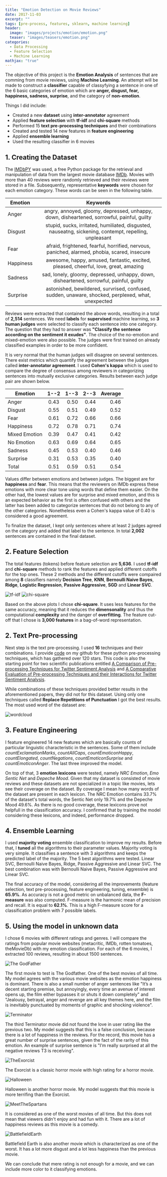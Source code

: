 ```yaml
---
title: "Emotion Detection on Movie Reviews"
date: 2017-11-03
excerpt: ""
tags: [pre-process, features, sklearn, machine learning]
header:
  image: "images/projects/emotion/emotion.png"
  teaser: "images/teasers/emotion.png"
categories:
  - Data Processing
  - Feature Selection
  - Machine Learning  
mathjax: "true"
---
```



The objective of this project is the **Emotion Analysis** of sentences that are comming from movie reviews, using **Machine Learning**. An attempt will be made to construct a
**classifier** capable of classyfying a sentence in one of the 6 basic categories of emotion which are **anger, disgust, fear, happiness, sadness, surprise**, and the category of **non-emotion**.

Things I did include:

- Created a new **dataset** using **inter-annotator** agreement
- Applied **feature selection** with **tf-idf** and **chi-square** methods
- Performed 15 **text pre-processing techniques** and their combinations
- Created and tested 14 new features in **feature engineering**
- Applied **ensemble learning**
- Used the resulting classifier in 6 movies

## 1. Creating the Dataset

The [IMDbPY](http://imdbpy.sourceforge.net/) was used, a free Python package for the retrieval and manipulation of data from the largest movie database [IMDb](http://www.imdb.com/).
Movies with more than 40 reviews were randomly retrieved and their reviews were stored in a file. Subsequently, representative **keywords** were chosen for each emotion category. These words can be seen in the following table.

| Emotion        | Keywords           |
| ------------- |:-------------:|
| Anger     | angry, annoyed, gloomy, depressed, unhappy, down, disheartened, sorrowful, painful, guilty |
| Disgust     | stupid, sucks, irritated, humiliated, disgusted, nauseatng, sickening, contempt, repelling, unpleasant      |
| Fear | afraid, frightened, fearful, horrified, nervous, paniched, alarmed, phobia, scared, insecure      |
| Happiness | awesome, happy, amused, fantastic, excited, pleased, cheerful, love, great, amazing      |
| Sadness | sad, lonely, gloomy, depressed, unhappy, down, disheartened, sorrowful, painful, guilty      |
| Surprise | astonished, bewildered, survrised, confused, sudden, unaware, shocked, perplexed, what, unexpected     |

Reviews were extracted that contained the above words, resulting in a total of **2,514** sentences. We need **labels** for **supervised** machine learning, so **3 human judges** were selected to classify each sentence into one category.
The question that they had to answer was **"Classify the sentence according on the sentiment it exudes"**. The choice of the no-emotion and mixed-emotion were also possible. The judges were first trained on already classified examples in order to be more confident.

It is very normal that the human judges will disagree on several sentences. There exist metrics which quantify the agreement between the judges called **inter-annotator agreement**.
I used **Cohen's kappa** which is used to compare the degree of consensus among reviewers in categorizing sentences into mutually exclusive categories. Results between each judge pair are shown below.

| Emotion        | 1--2     | 1--3   | 2--3   | Average |
| ------------- |:-----:|-----:|-----:|-----:|
|Anger             |0.43|0.50|0.44|0.46|
|Disgust           |0.55|0.51|0.49|0.52|
|Fear               |0.61|0.72|0.66|0.66|
|Happiness        |0.72|0.78|0.71|0.74
|Mixed Emotion   |0.39|0.47|0.41|0.42|
|No Emotion      |0.63|0.69|0.64|0.65
|Sadness          |0.45|0.53|0.40|0.46|
|Surprise          |0.31|0.53|0.35|0.40
|Total              |0.51|0.59|0.51|0.54|

Values differ between emotions and between judges. The biggest are for **happiness** and **fear**. This means that the reviewers on IMDb express these emotions with more clear tone using words that define them easier.
On the other had, the lowest values are for surprise and mixed emotion, and this is an expected behavior as the first is often confused with others and the latter has been added to categorize sentences that do not belong to any of the other categories.
Nonetheless even a Cohen's kappa value of 0.40 is considered a good agreement.

To finalize the dataset, I kept only sentences where at least 2 judges agreed on the category and added that label to the sentence. In total **2,002** sentences are contained in the final dataset.

## 2. Feature Selection

The total features (tokens) before feature selection are **5,636**. I used **tf-idf** and **chi-square** methods to rank the features and applied different cutoffs for the top ones.
These 2 methods and the different cutoffs were compaired among **8** classifiers namely **Decision Tree**, **KNN**, **Bernoulli Naive Bayes**, **Ridge**, **Logistic Regression**, **Passive Aggressive**, **SGD** and **Linear SVC**.

![tf-idf](/images/projects/emotion/tfidf.png)
![chi-square](/images/projects/emotion/chisquare.png)

Based on the above plots I chose **chi-square**. It uses less features for the same accuracy, meaning that it reduces the **dimensonality** and thus the computational **complexity** and the danger of **overfitting**.
The feature cut-off that I chose is **3,000 features** in a bag-of-word representation.

## 2. Text Pre-processing

Next step is the text pre-processing. I used **16** techniques and their combinations. I provide [code](https://github.com/Deffro/text-preprocessing-techniques) on my github for these python pre-processing techniques, which has gathered over 120 stars.
This code is also the starting point for two scientific publications entitled [A Comparison of Pre-processing Techniques for Twitter Sentiment Analysis](https://link.springer.com/chapter/10.1007/978-3-319-67008-9_31) and [A Comparative Evaluation of Pre-processing Techniques and their Interactions for Twitter Sentiment Analysis](https://www.sciencedirect.com/science/article/pii/S0957417418303683).

While combinations of these techniques provided better results in the aforementioned papers, they did not for this dataset. Using only one techniques called **Replace Repetitions of Punctuation** I got the best results.
The most used word of the dataset are:

![wordcloud](/images/projects/emotion/wordcloud.png)

## 3. Feature Engineering

I feature engineered 14 new features which are basically counts of particular linguistic characteristic in the sentences. Some of them include *countExclamationMarks*, *countAllCaps*, *countEmoticonHappy*, *countElongated*, *countNegations*, *countEmoticonSurprise* and *countEmoticonAnger*.
The last three improved the model.

On top of that, 3 **emotion lexicons** were tested, namely *NRC Emotion*, *Emo Sentic Net* and *Depeche Mood*. Given that my dataset is consisted of movie reviews and these datasets are not specialized in a topic like movies, lets see their coverage on the dataset.
By coverage I mean how many words of the dataset are present in each lexicon. The NRC Emotion contains 33.7% of the dataset's total words, the Sentic Net only 19.7% and the Depeche Mood 49.6%. As there is no good coverage, these lexicons prove not helpfull in the classification accuracy.
I confirmed that by training the model considering these lexicons, and indeed, performance dropped.

## 4. Ensemble Learning

I used **majority voting** ensemble classification to improve my results. Before that, I **tuned** all the algorithms to their parameter values. Majority voting is very simple. It classifiies a sentence with 3 algorithms and keeps the predicted label of the majority.
The 5 best algorithms were tested. Linear SVC, Bernoulli Naive Bayes, Ridge, Passive Aggressive and Linear SVC. The best combination was with Bernoulli Naive Bayes, Passive Aggressive and Linear SVC.

The final accuracy of the model, considering all the improvements (feature selection, text pre-processing, feature engineering, tuning, enxemble) is **65.9%**. As accuracy is not a good metric on unbalanced data, the **F-measure** was also computed. F-measure is the harmonic mean of precision and recall. It is equal to **62.1%**. This is a high F-measure score for a classification problem with 7 possible labels.

## 5. Using the model in unknown data

I chose 6 movies with different ratings and genres. I will compare the ratings from popular movie websites (metacritic, IMDb, rotten tomatoes, theMovieDb) with my emotion classification.
For each of the 6 movies, I extracted 100 reviews, resulting in about 1500 sentences.

![The GodFather](/images/projects/emotion/f_The_Godfather_w_emovie.png)

The first movie to test is The Godfather. One of the best movies of all time. My model agrees with the various movie websites as the emotion happiness is dominant. 
There is also a small number of anger sentences like "It’s a decent starting premise, but annoyingly, every time an avenue of interest opens up, the film either bypasses it or shuts it down completely" and
"Jealousy, betrayal, anger and revenge are all key themes here, and the film is inevitably punctuated by moments of graphic and shocking violence".

![Terminator](/images/projects/emotion/f_Terminator_w_emovie.png)

The third Terminator movie did not found the love in user rating like the previous two. My model suggests that this is a false conclusion, because there is a lot of happiness in the reviews. For the record, this movie has a great number of surprise sentences,
given the fact of the rarity of this emotion. An example of surprise sentence is "I’m really surprised at all the negative reviews T3 is receiving".

![TheExorcist](/images/projects/emotion/f_The_Exorcist_w_emovie.png)

The Exorcist is a classic horror movie with high rating for a horror movie.

![Halloween](/images/projects/emotion/f_Halloween_w_emovie.png)

Halloween is another horror movie. My model suggests that this movie is more terrifing than the Exorcist.

![MeetTheSpartans](/images/projects/emotion/f_Meet_The_Spartans_w_emovie.png)

It is considered as one of the worst movies of all time. But this does not mean that viewers didn't enjoy and had fun with it. There are a lot of happiness reviews as this movie is a comedy.

![BattlefieldEarth](/images/projects/emotion/f_Battlefield_Earth_w_emovie.png)

Battlefield Earth is also another movie which is characterized as one of the worst. It has a lot more disgust and a lot less happiness than the previous movie.

We can conclude that mere rating is not enough for a movie, and we can include more color to it classifying emotions.




















